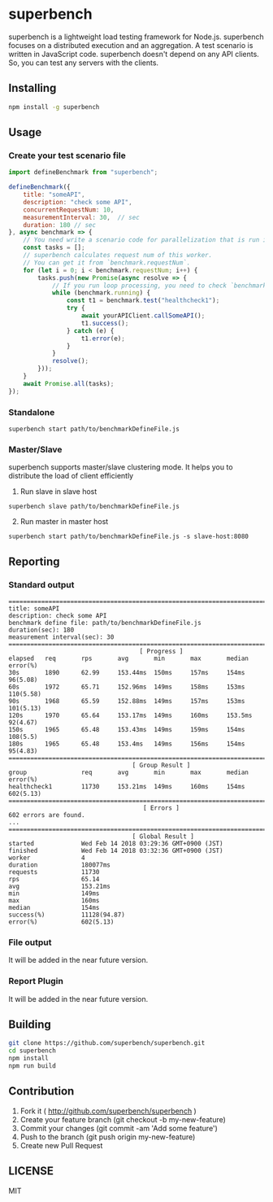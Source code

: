 # superbench

superbench is a lightweight load testing framework for Node.js. superbench focuses on a distributed execution and an aggregation. A test scenario is written in JavaScript code. superbench doesn't depend on any API clients. So, you can test any servers with the clients.

## Installing

```bash
npm install -g superbench
```

## Usage

### Create your test scenario file

```js
import defineBenchmark from "superbench";

defineBenchmark({
    title: "someAPI",
    description: "check some API",
    concurrentRequestNum: 10,
    measurementInterval: 30,  // sec
    duration: 180 // sec
}, async benchmark => {
    // You need write a scenario code for parallelization that is run in a worker.
    const tasks = [];
    // superbench calculates request num of this worker.
    // You can get it from `benchmark.requestNum`.
    for (let i = 0; i < benchmark.requestNum; i++) {
        tasks.push(new Promise(async resolve => {
            // If you run loop processing, you need to check `benchmark.running`.
            while (benchmark.running) {
                const t1 = benchmark.test("healthcheck1");
                try {
                    await yourAPIClient.callSomeAPI();
                    t1.success();
                } catch (e) {
                    t1.error(e);
                }
            }
            resolve();
        }));
    }
    await Promise.all(tasks);
});

```

### Standalone

```
superbench start path/to/benchmarkDefineFile.js
```

### Master/Slave

superbench supports master/slave clustering mode.
It helps you to distribute the load of client efficiently

1. Run slave in slave host

```
superbench slave path/to/benchmarkDefineFile.js
```

2. Run master in master host

```
superbench start path/to/benchmarkDefineFile.js -s slave-host:8080
```

## Reporting

### Standard output

```
==================================================================================
title: someAPI
description: check some API
benchmark define file: path/to/benchmarkDefineFile.js
duration(sec): 180
measurement interval(sec): 30
==================================================================================
                                    [ Progress ]
elapsed   req       rps       avg       min       max       median    error(%)
30s       1890      62.99     153.44ms  150ms     157ms     154ms     96(5.08)
60s       1972      65.71     152.96ms  149ms     158ms     153ms     110(5.58)
90s       1968      65.59     152.88ms  149ms     157ms     153ms     101(5.13)
120s      1970      65.64     153.17ms  149ms     160ms     153.5ms   92(4.67)
150s      1965      65.48     153.43ms  149ms     159ms     154ms     108(5.5)
180s      1965      65.48     153.4ms   149ms     156ms     154ms     95(4.83)
==================================================================================
                                  [ Group Result ]
group               req       avg       min       max       median    error(%)
healthcheck1        11730     153.21ms  149ms     160ms     154ms     602(5.13)
==================================================================================
                                     [ Errors ]
602 errors are found.
...
==================================================================================
                                  [ Global Result ]
started             Wed Feb 14 2018 03:29:36 GMT+0900 (JST)
finished            Wed Feb 14 2018 03:32:36 GMT+0900 (JST)
worker              4
duration            180077ms
requests            11730
rps                 65.14
avg                 153.21ms
min                 149ms
max                 160ms
median              154ms
success(%)          11128(94.87)
error(%)            602(5.13)
```

### File output

It will be added in the near future version.

### Report Plugin

It will be added in the near future version.

## Building

```bash
git clone https://github.com/superbench/superbench.git
cd superbench
npm install
npm run build
```

## Contribution

1. Fork it ( http://github.com/superbench/superbench )
2. Create your feature branch (git checkout -b my-new-feature)
3. Commit your changes (git commit -am 'Add some feature')
4. Push to the branch (git push origin my-new-feature)
5. Create new Pull Request

## LICENSE

MIT
